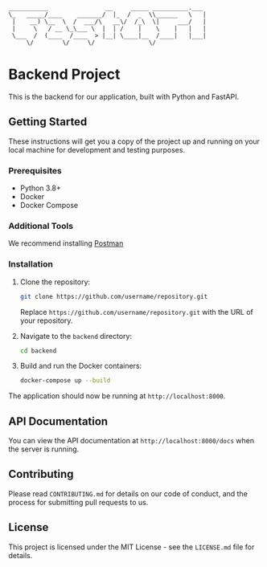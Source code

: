 ```
___________                __     _____ __________.___ 
\_   _____/____    _______/  |_  /  _  \\______   \   |
 |    __) \__  \  /  ___/\   __\/  /_\  \|     ___/   |
 |     \   / __ \_\___ \  |  | /    |    \    |   |   |
 \___  /  (____  /____  > |__| \____|__  /____|   |___|
     \/        \/     \/               \/              
```
# Backend Project

This is the backend for our application, built with Python and FastAPI.

## Getting Started

These instructions will get you a copy of the project up and running on your local machine for development and testing purposes.

### Prerequisites

- Python 3.8+
- Docker
- Docker Compose

### Additional Tools
We recommend installing [Postman](https://www.postman.com/)

### Installation

1. Clone the repository:
    ```bash
    git clone https://github.com/username/repository.git
    ```
    Replace `https://github.com/username/repository.git` with the URL of your repository.

2. Navigate to the `backend` directory:
    ```bash
    cd backend
    ```

3. Build and run the Docker containers:
    ```bash
    docker-compose up --build
    ```

The application should now be running at `http://localhost:8000`.

## API Documentation

You can view the API documentation at `http://localhost:8000/docs` when the server is running.

## Contributing

Please read `CONTRIBUTING.md` for details on our code of conduct, and the process for submitting pull requests to us.

## License

This project is licensed under the MIT License - see the `LICENSE.md` file for details.
